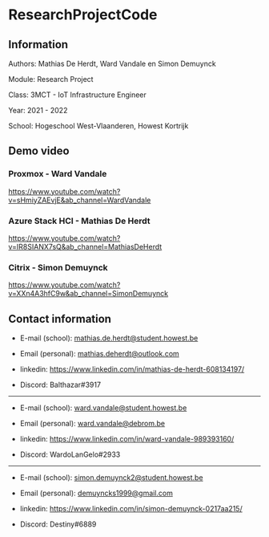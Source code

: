 # ResearchProjectCode

## Information
Authors: Mathias De Herdt, Ward Vandale en Simon Demuynck

Module: Research Project

Class: 3MCT - IoT Infrastructure Engineer

Year: 2021 - 2022

School: Hogeschool West-Vlaanderen, Howest Kortrijk

## Demo video
### Proxmox - Ward Vandale
https://www.youtube.com/watch?v=sHmiyZAEvjE&ab_channel=WardVandale

### Azure Stack HCI - Mathias De Herdt
https://www.youtube.com/watch?v=IR8SIANX7sQ&ab_channel=MathiasDeHerdt

### Citrix - Simon Demuynck
https://www.youtube.com/watch?v=XXn4A3hfC9w&ab_channel=SimonDemuynck

## Contact information
- E-mail (school): mathias.de.herdt@student.howest.be

- Email (personal): mathias.deherdt@outlook.com

- linkedin: https://www.linkedin.com/in/mathias-de-herdt-608134197/

- Discord: Balthazar#3917
-----

- E-mail (school): ward.vandale@student.howest.be

- Email (personal): ward.vandale@debrom.be

- linkedin: https://www.linkedin.com/in/ward-vandale-989393160/

- Discord: WardoLanGelo#2933

-----

- E-mail (school): simon.demuynck2@student.howest.be

- Email (personal): demuyncks1999@gmail.com

- linkedin: https://www.linkedin.com/in/simon-demuynck-0217aa215/

- Discord: Destiny#6889

